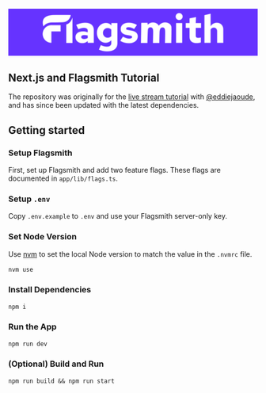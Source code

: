 [![Feature Flag, Remote Config and A/B Testing platform, Flagsmith](https://github.com/Flagsmith/flagsmith/raw/main/static-files/hero.png)](https://www.flagsmith.com/)

## Next.js and Flagsmith Tutorial

The repository was originally for the [live stream tutorial](https://www.youtube.com/watch?v=u9TjbtZX4Zg) with [@eddiejaoude](https://twitter.com/eddiejaoude), and has since been updated with the latest dependencies.

## Getting started

### Setup Flagsmith

First, set up Flagsmith and add two feature flags. These flags are documented in `app/lib/flags.ts`.

### Setup `.env`

Copy `.env.example` to `.env` and use your Flagsmith server-only key.

### Set Node Version

Use [nvm](https://github.com/nvm-sh/nvm) to set the local Node version to match the value in the `.nvmrc` file.

```
nvm use
```

### Install Dependencies

```
npm i
```

### Run the App

```
npm run dev
```

### (Optional) Build and Run

```
npm run build && npm run start
```

